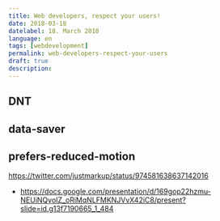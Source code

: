 ```yaml
---
title: Web developers, respect your users!
date: 2018-03-18
datelabel: 18. March 2018
language: en
tags: [webdevelopment]
permalink: web-developers-respect-your-users
draft: true
description:
---
```



## DNT

## data-saver

## prefers-reduced-motion

https://twitter.com/justmarkup/status/974581638637142016



- https://docs.google.com/presentation/d/169gop22hzmu-NEUiNQyoIZ_oRiMqNLFMKNJVvX42iC8/present?slide=id.g13f7190665_1_484

